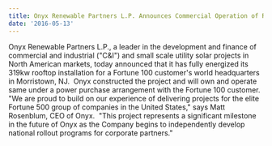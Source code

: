 ```yaml
---
title: Onyx Renewable Partners L.P. Announces Commercial Operation of Rooftop Solar Facility for Fortune 100 Headquarters
date: '2016-05-13'
---
```


Onyx Renewable Partners L.P., a leader in the development and finance of commercial and industrial ("C&I") and small scale utility solar projects in North American markets, today announced that it has fully energized its 319kw rooftop installation for a Fortune 100 customer's world headquarters in Morristown, NJ.  Onyx constructed the project and will own and operate same under a power purchase arrangement with the Fortune 100 customer. "We are proud to build on our experience of delivering projects for the elite Fortune 500 group of companies in the United States," says Matt Rosenblum, CEO of Onyx.  "This project represents a significant milestone in the future of Onyx as the Company begins to independently develop national rollout programs for corporate partners."
